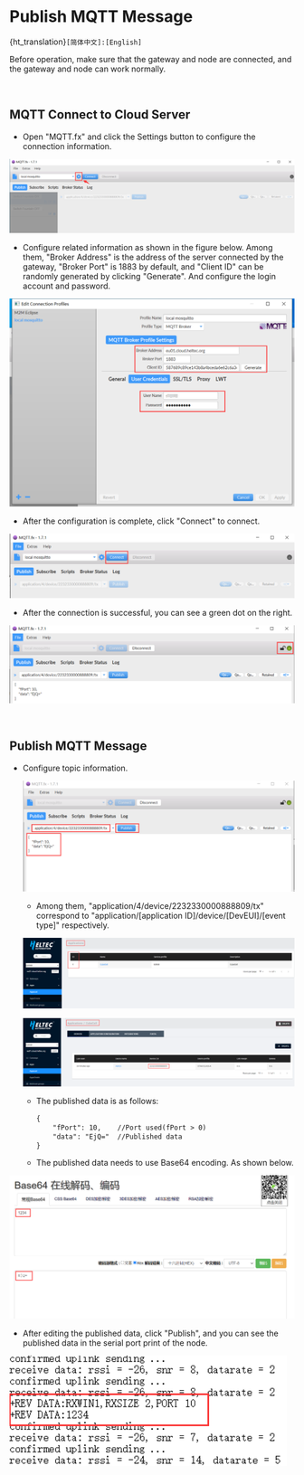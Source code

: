 # Publish MQTT Message
{ht_translation}`[简体中文]:[English]`

Before operation, make sure that the gateway and node are connected, and the gateway and node can work normally.

&nbsp;

## MQTT Connect to Cloud Server

- Open "MQTT.fx" and click the Settings button to configure the connection information.

![](img/publish_mqtt_message/01.png)

- Configure related information as shown in the figure below. Among them, "Broker Address" is the address of the server connected by the gateway, "Broker Port" is 1883 by default, and "Client ID" can be randomly generated by clicking "Generate". And configure the login account and password.

![](img/publish_mqtt_message/02.png)

- After the configuration is complete, click "Connect" to connect.

![](img/publish_mqtt_message/03.png)

- After the connection is successful, you can see a green dot on the right.

![](img/publish_mqtt_message/04.png)

&nbsp;

## Publish MQTT Message

- Configure topic information.

  ![](img/publish_mqtt_message/05.png)

  - Among them, "application/4/device/2232330000888809/tx" correspond to "application/[application ID]/device/[DevEUI]/[event type]" respectively.

  ![](img/publish_mqtt_message/08.png)

  ![](img/publish_mqtt_message/09.png)

  - The published data is as follows:

    ```shell
    {
        "fPort": 10,    //Port used(fPort > 0)
        "data": "EjQ="  //Published data
    }
    ```

  - The published data needs to use Base64 encoding. As shown below.

![](img/publish_mqtt_message/06.png)

- After editing the published data, click "Publish", and you can see the published data in the serial port print of the node.

![](img/publish_mqtt_message/07.png)